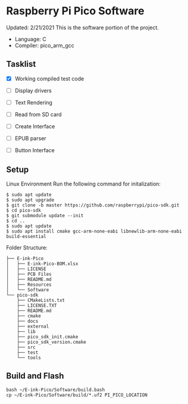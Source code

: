# Raspberry Pi Pico Software
Updated: 2/21/2021
This is the software portion of the project.
- Language: C
- Compiler: pico_arm_gcc

## Tasklist
 - [X] Working compiled test code
 - [ ] Display drivers
 - [ ] Text Rendering
 - [ ] Read from SD card
 - [ ] Create Interface
 - [ ] EPUB parser
 - [ ] Button Interface
 
 
## Setup
Linux Environment
Run the following command for initalization:
```
$ sudo apt update
$ sudo apt upgrade
$ git clone -b master https://github.com/raspberrypi/pico-sdk.git
$ cd pico-sdk
$ git submodule update --init
$ cd ..
$ sudo apt update
$ sudo apt install cmake gcc-arm-none-eabi libnewlib-arm-none-eabi build-essential
```
Folder Structure:
```
├── E-ink-Pico
│   ├── E-ink-Pico-BOM.xlsx
│   ├── LICENSE
│   ├── PCB Files
│   ├── README.md
│   ├── Resources
│   └── Software
└── pico-sdk 
    ├── CMakeLists.txt
    ├── LICENSE.TXT
    ├── README.md
    ├── cmake
    ├── docs
    ├── external
    ├── lib
    ├── pico_sdk_init.cmake
    ├── pico_sdk_version.cmake
    ├── src
    ├── test
    └── tools
```

## Build and Flash
```
bash ~/E-ink-Pico/Software/build.bash
cp ~/E-ink-Pico/Software/build/*.uf2 PI_PICO_LOCATION
```

